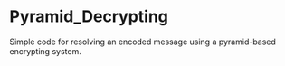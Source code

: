 # Pyramid_Decrypting
Simple code for resolving an encoded message using a pyramid-based encrypting system.
